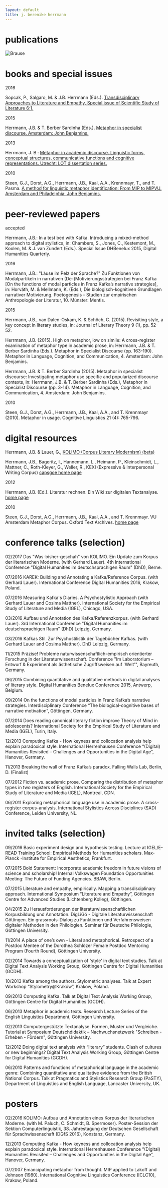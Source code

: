 ```yaml
---
layout: default
title: j. berenike herrmann
---
```



# publications
<img src="images/brause.JPG" alt="Brause" class="ri"/>


# books and special issues  

2016

 Sopcak, P., Salgaro, M. & J.B. Herrmann (Eds.). <a href="https://benjamins.com/#catalog/journals/ssol.6.1/toc" target="_blank">Transdisciplinary Approaches to Literature and Empathy, Special issue of Scientific Study of Literature 6:1.</a> 
 
2015	
 
  Herrmann, J.B. & T. Berber Sardinha (Eds.). <a href="https://benjamins.com/#catalog/books/milcc.4/toc" target="_blank">Metaphor in specialist discourse. Amsterdam: John Benjamins.</a>  
 
2013	
  
 Herrmann, J. B.:  <a href="http://www.lotpublications.nl/metaphor-in-academic-discourse-metaphor-in-academic-discourse-linguistic-forms-conceptual-structures-communicative-functions-and-cognitive-representations" target="_blank">Metaphor in academic discourse. Linguistic forms, conceptual structures, communicative functions and cognitive representations. Utrecht: LOT dissertation series.</a>
 
2010	

 Steen, G.J., Dorst, A.G., Herrmann, J.B., Kaal, A.A., Krennmayr, T., and T. Pasma. <a href="https://benjamins.com/#catalog/books/celcr.14/main" target="_blank">A method for linguistic metaphor identification: From MIP to MIPVU. Amsterdam and Philadelphia: John Benjamins.</a> 


# peer-reviewed papers  

accepted

 Herrmann, J.B.: In a test bed with Kafka. Introducing a mixed-method approach to digital stylistics, in: Chambers, S., Jones, C., Kestemont, M., Koolen, M. & J. van Zundert (Eds.). Special Issue DHBenelux 2015, Digital Humanities Quarterly.  
 
2016	

 Herrmann, J.B.: "Läuse im Pelz der Sprache?" Zu Funktionen von Modalpartikeln in narrativen (De-)Motivierungsstrategien bei Franz Kafka [On the functions of modal particles in Franz Kafka’s narrative strategies], in: Horváth, M. & Mellmann, K. (Eds.), Die biologisch-kognitiven Grundlagen narrativer Motivierung. Poetogenesis - Studien zur empirischen Anthropologie der Literatur, 10. Münster: Mentis.
 
2015

 Herrmann, J.B., van Dalen-Oskam, K. & Schöch, C. (2015). Revisiting style, a key concept in literary studies, in: Journal of Literary Theory 9 (1), pp. 52-52.


 Herrmann, J.B. (2015). High on metaphor, low on simile: A cross-register examination of metaphor type in academic prose, in: Herrmann, J.B. & T. Berber Sardinha (Eds.). Metaphor in Specialist Discourse (pp. 163-190). Metaphor in Language, Cognition, and Communication, 4. Amsterdam: John Benjamins.
 

 Herrmann, J.B. & T. Berber Sardinha (2015). Metaphor in specialist discourse: Investigating metaphor use specific and popularized discourse contexts, in: Herrmann, J.B. & T. Berber Sardinha (Eds.), Metaphor in Specialist Discourse (pp. 3-14). Metaphor in Language, Cognition, and Communication, 4. Amsterdam: John Benjamins.

 
2010	

 Steen, G.J., Dorst, A.G., Herrmann, J.B., Kaal, A.A., and T. Krennmayr (2010). Metaphor in usage. Cognitive Linguistics 21 (4): 765-796.
 
 
# digital resources  
 
 Herrmann, J.B. & Lauer, G., <a href="https://kolimo.uni-goettingen.de/about.html" target="_blank"> KOLIMO (Corpus Literary Modernism) (beta)</a> 
 
 Herrmann, J.B., Bageritz, I., Hannemann, L., Heimann, P., Kleinschmidt, L., Mattner, C., Roth-Kleyer, G., Weller, R., KEXI (Expressive & Interpersonal Writing Corpus)  <a href="https://capsgoe.wordpress.com/" target="_blank"> capsgoe home page</a>  
 
2012	

 Herrmann, J.B. (Ed.). Literatur rechnen. Ein Wiki zur digitalen Textanalyse. <a href="http://litre.uni-goettingen.de/" target="_blank">home page</a> 
 
2010	

 Steen, G.J., Dorst, A.G., Herrmann, J.B., Kaal, A.A., and T. Krennmayr. VU Amsterdam Metaphor Corpus. Oxford Text Archives.   <a href="http://www.ota.ox.ac.uk/headers/2541.xml" target="_blank">home page</a>  

# conference talks (selection) 
02/2017 Das "Was-bisher-geschah" von KOLIMO. Ein Update zum Korpus der literarischen Moderne. (with Gerhard Lauer). 4th International Conference "Digital Humanities im deutschsprachigen Raum" (DhD), Berne.

07/2016 KAREK: Building and Annotating a Kafka/Reference Corpus. (with Gerhard Lauer). International Conference Digital Humanities 2016, Krakow, Poland. 

07/2016 Measuring Kafka's Diaries. A Psychostylistic Approach (with Gerhard Lauer and Cosima Mattner). International Society for the Empirical Study of Literature and Media (IGEL), Chicago, USA.
 
03/2016 Aufbau und Annotation des Kafka/Referenzkorpus. (with Gerhard Lauer). 3rd International Conference "Digital Humanities im deutschsprachigen Raum" (DhD) Leipzig, Germany. 

03/2016 Kafkas Stil. Zur Psychostilistik der Tagebücher Kafkas. (with Gerhard Lauer and Cosima Mattner). DhD Leipzig, Germany. 

11/2015  Präzise! Probleme naturwissenschaftlich-empirisch orientierter Forschung in der Literaturwissenschaft. Conference "Im Laboratorium – Entwurf & Experiment als ästhetische Zugriffsweisen auf 'Welt'", Bayreuth, Germany. 

06/2015	 Combining quantitative and qualitative methods in digital analyses of literary style. Digital Humanities Benelux Conference 2015, Antwerp, Belgium.
 
09/2014	 On the functions of modal particles in Franz Kafka’s narrative strategies. Interdisciplinary Conference “The biological-cognitive bases of narrative motivation“, Göttingen, Germany. 

07/2014	 Does reading canonical literary fiction improve Theory of Mind in adolescents? International Society for the Empirical Study of Literature and Media (IGEL), Turin, Italy.  

12/2013	 Computing Kafka - How keyness and collocation analysis help explain paradoxical style. International Herrenhausen Conference “(Digital) Humanities Revisited – Challenges and Opportunities in the Digital Age”, Hanover, Germany. 

11/2013	 Breaking the wall of Franz Kafka’s paradox. Falling Walls Lab, Berlin, D. (Finalist)  

07/2012  Fiction vs. academic prose. Comparing the distribution of metaphor types in two registers of English. International Society for the Empirical Study of Literature and Media (IGEL), Montreal, CDN. 

06/2011  Exploring metaphorical language use in academic prose. A cross-register corpus-analysis. International Stylistics Across Disciplines (SAD) Conference, Leiden University, NL. 
  
# invited talks (selection)  
 
 09/2016	 Basic experiment design and hypothesis testing. Lecture at IGEL/E-READ Training School: Empirical Methods for Humanities scholars. Max-Planck -Institute for Empirical Aesthetics, Frankfurt.  
 
 07/2015	 Bold Statement: Incorporate academic freedom in future visions of science and scholarship!  Internal Volkswagen Foundation Opportunities Meeting: The Future of Funding Agencies. BBAW, Berlin. 
 
 07/2015	 Literature and empathy, empirically. Mapping a transdisciplinary approach. International Symposium “Literature and Empathy”, Göttingen Centre for Advanced Studies (Lichtenberg Kolleg), Göttingen.  
 
 04/2015	 Zu Herausforderungen der literaturwissenschaftlichen Korpusbildung und Annotation. DigLiGö - Digitale Literaturwissenschaft Göttingen. Ein grassroots-Dialog zu Funktionen und Verfahrensweisen digitaler Methoden in den Philologien. Seminar für Deutsche Philologie, Göttingen University. 
 
 11/2014	 A place of one’s own - Literal and metaphorical. Retrospect of a Postdoc Mentee of the Dorothea Schlözer Female Postdoc Mentoring Program (Fourth Round), Göttingen University. 
 
 02/2014	 Towards a conceptualization of 'style' in digital text studies. Talk at Digital Text Analysis Working Group, Göttingen Centre for Digital Humanities (GCDH).  
 
 10/2013	 Kafka among the authors. Stylometric analyses. Talk at Expert Workshop “Stylometry@Kraków”, Krakow, Poland. 
 
 09/2013	 Computing Kafka. Talk at Digital Text Analysis Working Group, Göttingen Centre for Digital Humanities (GCDH). 
 
 06/2013  Metaphor in academic texts. Research Lecture Series of the English Linguistics Department, Göttingen University. 
 
 02/2013  Computergestützte Textanalyse. Formen, Muster und Vergleiche. Tutorial at Symposium Deutschdidaktik – Nachwuchsnetzwerk "Schreiben - Erheben - Fördern", Göttingen University. 
 
 12/2012  Doing digital text analysis with “literary” students. Clash of cultures or new beginnings? Digital Text Analysis Working Group, Göttingen Centre for Digital Humanities (GCDH). 
 
 06/2010  Patterns and functions of metaphorical language in the academic genre: Combining quantitative and qualitative evidence from the British National Corpus. Talk at Pragmatics and Stylistics Research Group (PaSTY), Department of Linguistics and English Language, Lancaster University, UK. 
 
 
# posters  
 
 02/2016 KOLIMO: Aufbau und Annotation eines Korpus der literarischen Moderne. (with M. Paluch, C. Schmidt, B. Spermoser). Poster-Session der Sektion Computerlinguistik, 38. Jahrestagung der Deutschen Gesellschaft für Sprachwissenschaft (DGfS 2016), Konstanz, Germany. 
 
 12/2013 Computing Kafka - How keyness and collocation analysis help explain paradoxical style. International Herrenhausen Conference “(Digital) Humanities Revisited – Challenges and Opportunities in the Digital Age”, Hanover, Germany. 
 
 07/2007  Emancipating metaphor from thought. MIP applied to Lakoff and Johnson (1980). International Cognitive Linguistics Conference (ICLC10), Krakow, Poland. 
